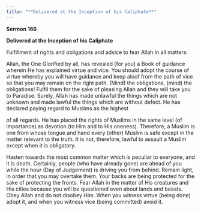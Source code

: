 ```yaml
---
title: "**Delivered at the Inception of his Caliphate**" 
---
```

**Sermon 166**

**Delivered at the Inception of his Caliphate**

Fulfillment of rights and obligations and advice to fear Allah in all matters:

Allah, the One Glorified by all, has revealed \[for you\] a Book of guidance wherein He has explained virtue and vice\. You should adopt the course of virtue whereby you will have guidance and keep aloof from the path of vice so that you may remain on the right path\. \(Mind\) the obligations, \(mind\) the obligations\! Fulfil them for the sake of pleasing Allah and they will take you to Paradise\. Surely, Allah has made unlawful the things which are not unknown and made lawful the things which are without defect\. He has declared paying regard to Muslims as the highest

<a id="page599"></a>of all regards\. He has placed the rights of Muslims in the same level \(of importance\) as devotion \(to Him and to His oneness\)\. Therefore, a Muslim is one from whose tongue and hand every \(other\) Muslim is safe except in the matter relevant to the truth\. It is not, therefore, lawful to assault a Muslim except when it is obligatory\.

Hasten towards the most common matter which is peculiar to everyone, and it is death\. Certainly, people \(who have already gone\) are ahead of you while the hour \(Day of Judgement\) is driving you from behind\. Remain light, in order that you may overtake them\. Your backs are being protected for the sake of protecting the fronts\. Fear Allah in the matter of His creatures and His cities because you will be questioned even about lands and beasts\. Obey Allah and do not disobey Him\. When you witness virtue \(being done\) adopt it, and when you witness vice \(being committed\) avoid it\.

